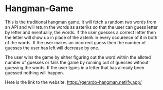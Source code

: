 # Hangman-Game
This is the traditional hangman game. It will fetch a random two words from an API and will return the words as asteriks so that the user can guess letter by letter and eventually, the words. If the user guesses a correct letter then the letter will show up in place of the asterik in every occurence of it in both of the words. If the user makes an incorrect guess then the number of guesses the user has left will decrease by one. 

The user wins the game by either figuring out the word within the alloted number of guesses or fails the game by running out of guesses without guessing the words. If the user types in a letter that has already been guessed nothing will happen.

Here is the link to the website: https://gerardo-hangman.netlify.app/
